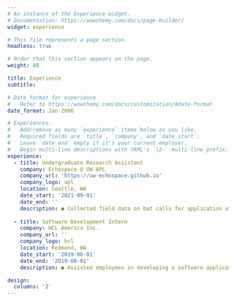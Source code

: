```yaml
---
# An instance of the Experience widget.
# Documentation: https://wowchemy.com/docs/page-builder/
widget: experience

# This file represents a page section.
headless: true

# Order that this section appears on the page.
weight: 40

title: Experience
subtitle:

# Date format for experience
#   Refer to https://wowchemy.com/docs/customization/#date-format
date_format: Jan 2006

# Experiences.
#   Add/remove as many `experience` items below as you like.
#   Required fields are `title`, `company`, and `date_start`.
#   Leave `date_end` empty if it's your current employer.
#   Begin multi-line descriptions with YAML's `|2-` multi-line prefix.
experience:
  - title: Undergraduate Research Assistant
    company: Echospace @ UW-APL
    company_url: 'https://uw-echospace.github.io'
    company_logo: apl
    location: Seattle, WA
    date_start: '2021-09-01'
    date_end: ''
    description: ● Collected field data on bat calls for application of machine learning tools.<br>● Working alongside Dr. Wu-Jung Lee on research and data analysis.<br>● Participating in monthly journal briefings and weekly project updates.
        
  - title: Software Development Intern
    company: HCL America Inc.
    company_url: ''
    company_logo: hcl
    location: Redmond, WA
    date_start: '2019-06-01'
    date_end: '2019-08-01'
    description: ● Assisted employees in developing a software application for the company's HR department that would extract key candidate information from resumes to allow a scalable and efficient method for matching candidate profiles with the company's desired job placement.<br>● Developed experience in Python, NLP, AWS tools such as DynamoDB and S3 as well as Amazon Cloud where the application ran.

design:
  columns: '2'
---
```

